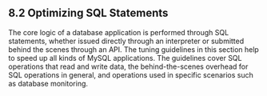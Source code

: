 ## 8.2 Optimizing SQL Statements

The core logic of a database application is performed through SQL statements, whether issued directly through an interpreter or submitted behind the scenes through an API. The tuning guidelines in this section help to speed up all kinds of MySQL applications. The guidelines cover SQL operations that read and write data, the behind-the-scenes overhead for SQL operations in general, and operations used in specific scenarios such as database monitoring. 
